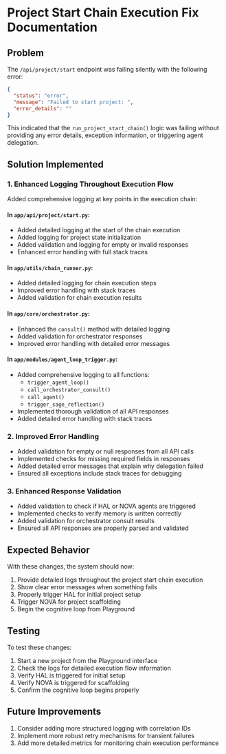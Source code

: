 # Project Start Chain Execution Fix Documentation

## Problem
The `/api/project/start` endpoint was failing silently with the following error:
```json
{
  "status": "error",
  "message": "Failed to start project: ",
  "error_details": ""
}
```

This indicated that the `run_project_start_chain()` logic was failing without providing any error details, exception information, or triggering agent delegation.

## Solution Implemented

### 1. Enhanced Logging Throughout Execution Flow

Added comprehensive logging at key points in the execution chain:

#### In `app/api/project/start.py`:
- Added detailed logging at the start of the chain execution
- Added logging for project state initialization
- Added validation and logging for empty or invalid responses
- Enhanced error handling with full stack traces

#### In `app/utils/chain_runner.py`:
- Added detailed logging for chain execution steps
- Improved error handling with stack traces
- Added validation for chain execution results

#### In `app/core/orchestrator.py`:
- Enhanced the `consult()` method with detailed logging
- Added validation for orchestrator responses
- Improved error handling with detailed error messages

#### In `app/modules/agent_loop_trigger.py`:
- Added comprehensive logging to all functions:
  - `trigger_agent_loop()`
  - `call_orchestrator_consult()`
  - `call_agent()`
  - `trigger_sage_reflection()`
- Implemented thorough validation of all API responses
- Added detailed error handling with stack traces

### 2. Improved Error Handling

- Added validation for empty or null responses from all API calls
- Implemented checks for missing required fields in responses
- Added detailed error messages that explain why delegation failed
- Ensured all exceptions include stack traces for debugging

### 3. Enhanced Response Validation

- Added validation to check if HAL or NOVA agents are triggered
- Implemented checks to verify memory is written correctly
- Added validation for orchestrator consult results
- Ensured all API responses are properly parsed and validated

## Expected Behavior

With these changes, the system should now:

1. Provide detailed logs throughout the project start chain execution
2. Show clear error messages when something fails
3. Properly trigger HAL for initial project setup
4. Trigger NOVA for project scaffolding
5. Begin the cognitive loop from Playground

## Testing

To test these changes:

1. Start a new project from the Playground interface
2. Check the logs for detailed execution flow information
3. Verify HAL is triggered for initial setup
4. Verify NOVA is triggered for scaffolding
5. Confirm the cognitive loop begins properly

## Future Improvements

1. Consider adding more structured logging with correlation IDs
2. Implement more robust retry mechanisms for transient failures
3. Add more detailed metrics for monitoring chain execution performance
